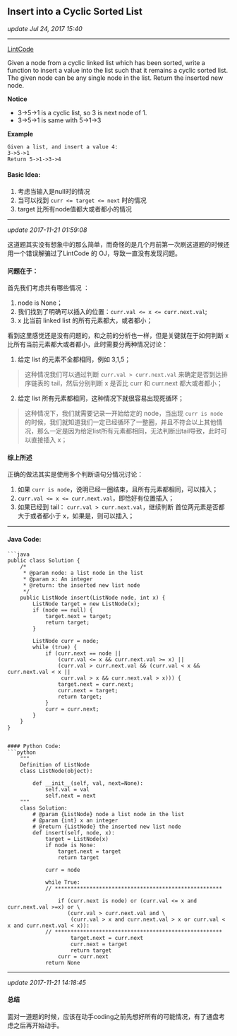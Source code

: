 ## Insert into a Cyclic Sorted List
_update Jul 24, 2017 15:40_

---
[LintCode](http://www.lintcode.com/en/problem/insert-into-a-cyclic-sorted-list/)

Given a node from a cyclic linked list which has been sorted, write a function to insert a value into the list such that it remains a cyclic sorted list. The given node can be any single node in the list. Return the inserted new node.

**Notice**
*  3->5->1 is a cyclic list, so 3 is next node of 1.
*  3->5->1 is same with 5->1->3

**Example**

    Given a list, and insert a value 4:
    3->5->1
    Return 5->1->3->4
    
#### Basic Idea:
1.  考虑当输入是null时的情况
2.  当可以找到 `curr <= target <= next` 时的情况
3.  target 比所有node值都大或者都小的情况

---
_update 2017-11-21 01:59:08_

这道题其实没有想象中的那么简单，而奇怪的是几个月前第一次刷这道题的时候还用一个错误解骗过了LintCode 的 OJ，导致一直没有发现问题。

#### 问题在于：
首先我们考虑共有哪些情况 ：

1. node is None；
2. 我们找到了明确可以插入的位置：`curr.val <= x <= curr.next.val`;
3. x 比当前 linked list 的所有元素都大，或者都小；

看到这里感觉还是没有问题的，和之前的分析也一样，但是关键就在于如何判断 x 比所有当前元素都大或者都小，此时需要分两种情况讨论：

1. 给定 list 的元素不全都相同，例如 3,1,5；
  >这种情况我们可以通过判断 `curr.val > curr.next.val` 来确定是否到达排序链表的 tail，然后分别判断 x 是否比 curr 和 curr.next 都大或者都小；
2. 给定 list 所有元素都相同，这种情况下就很容易出现死循环；
  >这种情况下，我们就需要记录一开始给定的 node，当出现 `curr is node` 的时候，我们就知道我们一定已经循环了一整圈，并且不符合以上其他情况，那么一定是因为给定list所有元素都相同，无法判断出tail导致，此时可以直接插入 x；
  
#### 综上所述
正确的做法其实是使用多个判断语句分情况讨论：

1. 如果 `curr is node`，说明已经一圈结束，且所有元素都相同，可以插入；
2. `curr.val <= x <= curr.next.val`，即恰好有位置插入；
3. 如果已经到 tail： `curr.val > curr.next.val`，继续判断 首位两元素是否都大于或者都小于 x，如果是，则可以插入；

---
#### Java Code:
    ```java
    public class Solution {
        /*
         * @param node: a list node in the list
         * @param x: An integer
         * @return: the inserted new list node
         */
        public ListNode insert(ListNode node, int x) {
            ListNode target = new ListNode(x);
            if (node == null) {
                target.next = target;
                return target;
            } 
            
            ListNode curr = node;
            while (true) {
                if (curr.next == node || 
                    (curr.val <= x && curr.next.val >= x) || 
                    (curr.val > curr.next.val && (curr.val < x && curr.next.val < x || 
                     curr.val > x && curr.next.val > x))) {
                    target.next = curr.next;
                    curr.next = target;
                    return target;
                }
                curr = curr.next;
            }
        }
    }
```

#### Python Code:
```python
    """
    Definition of ListNode
    class ListNode(object):
    
        def __init__(self, val, next=None):
            self.val = val
            self.next = next
    """
    class Solution:
        # @param {ListNode} node a list node in the list
        # @param {int} x an integer
        # @return {ListNode} the inserted new list node
        def insert(self, node, x):
            target = ListNode(x)
            if node is None:
                target.next = target
                return target
            
            curr = node
            
            while True:
            // *****************************************************

                if (curr.next is node) or (curr.val <= x and curr.next.val >=x) or \
                   (curr.val > curr.next.val and \ 
                    (curr.val > x and curr.next.val > x or curr.val < x and curr.next.val < x)):
            // *****************************************************
                    target.next = curr.next
                    curr.next = target
                    return target
                curr = curr.next
            return None
```

---
_update 2017-11-21 14:18:45_

#### 总结
面对一道题的时候，应该在动手coding之前先想好所有的可能情况，有了通盘考虑之后再开始动手。